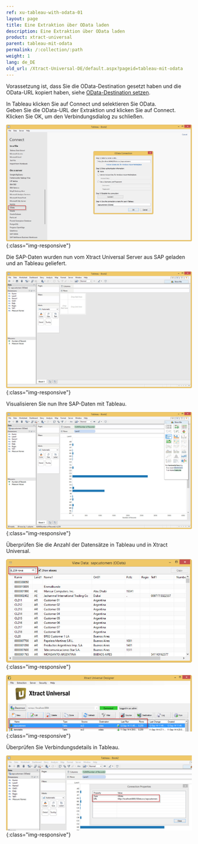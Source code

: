 ```yaml
---
ref: xu-tableau-with-odata-01
layout: page
title: Eine Extraktion über OData laden
description: Eine Extraktion über OData laden
product: xtract-universal
parent: tableau-mit-odata
permalink: /:collection/:path
weight: 1
lang: de_DE
old_url: /Xtract-Universal-DE/default.aspx?pageid=tableau-mit-odata
---
```


Vorassetzung ist, dass Sie die OData-Destination gesetzt haben und die OData-URL kopiert haben, siehe [OData-Destination setzen](../../odata-atom/odata_destination_setzen). 

In Tableau klicken Sie auf Connect und selektieren Sie OData. <br>
Geben Sie die OData-URL der Extraktion und klicken Sie auf Connect. <br>
Klicken Sie OK, um den Verbindungsdialog zu schließen. 

![Tableau-Connect-OData](/img/content/Tableau-Connect-OData.jpg){:class="img-responsive"}

Die SAP-Daten wurden nun vom Xtract Universal Server aus SAP geladen und an Tableau geliefert.

![Tableau-Data-Extracted](/img/content/Tableau-Data-Extracted.jpg){:class="img-responsive"}

Visualisieren Sie nun Ihre SAP-Daten  mit Tableau.

![Tableau-Data-Chart](/img/content/Tableau-Data-Chart.jpg){:class="img-responsive"}

Überprüfen Sie die Anzahl der Datensätze in Tableau und in Xtract Universal.

![Tableau-RowCount](/img/content/Tableau-RowCount.jpg){:class="img-responsive"}

![XU-OData-Extraction-Result](/img/content/XU-OData-Extraction-Result.jpg){:class="img-responsive"}

Überprüfen Sie Verbindungsdetails in Tableau.

![Tableau-Connection-Property](/img/content/Tableau-Connection-Property.jpg){:class="img-responsive"}


